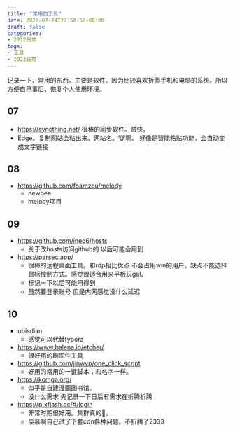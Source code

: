 ```yaml
---
title: "常用的工具"
date: 2022-07-24T22:58:56+08:00
draft: false
categories:
- 2022日常
tags:
- 工具
- 2022日常
---
```


记录一下，常用的东西。主要是软件。因为比较喜欢折腾手机和电脑的系统。所以方便自己事后，恢复个人使用环境。

## 07

- https://syncthing.net/ 很棒的同步软件。贼快。
- Edge。复制网站会粘出来。网站名。🐮啊。 好像是智能粘贴功能，会自动变成文字链接

## 08

- https://github.com/foamzou/melody 
  - newbee
  - melody项目

## 09

- https://github.com/ineo6/hosts
  - 关于改hosts访问github的 以后可能会用到
- https://parsec.app/
  - 很棒的远程桌面工具。和rdp相比优点 不会占用win的用户。缺点不能选择鼠标控制方式。感觉很适合用来平板玩gal。
  - 标记一下以后可能用得到
  - 虽然要登录账号 但是内网感觉没什么延迟

## 10

- obisdian
  - 感觉可以代替typora
- https://www.balena.io/etcher/
  - 很好用的刷固件工具
- https://github.com/jinwyp/one_click_script
  - 好用的常用的一键脚本；和名字一样。
- https://komga.org/
  - 似乎是自建漫画图书馆。
  - 没什么需求 先记录一下日后有需求在折腾折腾
- https://p.xflash.cc/#/login
  - 非常时期很好用。集群真的🐂。
  - 羡慕啊自己试了下套cdn各种问题。不折腾了2333